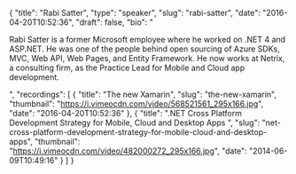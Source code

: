 {
  "title": "Rabi Satter",
  "type": "speaker",
  "slug": "rabi-satter",
  "date": "2016-04-20T10:52:36",
  "draft": false,
  "bio": "<p>Rabi Satter is a former Microsoft employee where he worked on .NET 4 and ASP.NET. He was one of the people behind open sourcing of Azure SDKs, MVC, Web API, Web Pages, and Entity Framework. He now works at Netrix, a consulting firm, as the Practice Lead for Mobile and Cloud app development.</p>",
  "recordings": [
    {
      "title": "The new Xamarin",
      "slug": "the-new-xamarin",
      "thumbnail": "https://i.vimeocdn.com/video/568521561_295x166.jpg",
      "date": "2016-04-20T10:52:36"
    },
    {
      "title": ".NET Cross Platform Development Strategy for Mobile, Cloud and Desktop Apps ",
      "slug": "net-cross-platform-development-strategy-for-mobile-cloud-and-desktop-apps",
      "thumbnail": "https://i.vimeocdn.com/video/482000272_295x166.jpg",
      "date": "2014-06-09T10:49:16"
    }
  ]
}